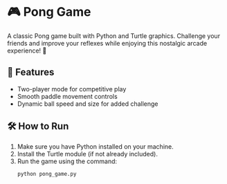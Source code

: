 # 🎮 Pong Game

A classic Pong game built with Python and Turtle graphics. Challenge your friends and improve your reflexes while enjoying this nostalgic arcade experience! 🚀

## 📜 Features
- Two-player mode for competitive play
- Smooth paddle movement controls
- Dynamic ball speed and size for added challenge

## 🛠️ How to Run
1. Make sure you have Python installed on your machine.
2. Install the Turtle module (if not already included).
3. Run the game using the command:
   ```bash
   python pong_game.py
